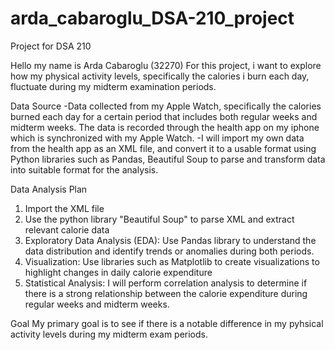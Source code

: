 # arda_cabaroglu_DSA-210_project
Project for DSA 210 

Hello my name is Arda Cabaroglu (32270) For this project, i want to explore how my physical activity levels, specifically the calories i burn each day, fluctuate during my midterm examination periods. 

Data Source
-Data collected from my Apple Watch, specifically the calories burned each day for a certain period that includes both regular weeks and midterm weeks. The data is recorded through the health app on my iphone which is synchronized with my Apple Watch.
-I will import my own data from the health app as an XML file, and convert it to a usable format using Python libraries such as Pandas, Beautiful Soup to parse and transform data into suitable format for the analysis.

Data Analysis Plan
1) Import the XML file
2) Use the python library "Beautiful Soup" to parse XML and extract relevant calorie data 
3) Exploratory Data Analysis (EDA): Use Pandas library to understand the data distribution and identify trends or anomalies during both periods.
4) Visualization: Use libraries such as Matplotlib to create visualizations to highlight changes in daily calorie expenditure
5) Statistical Analysis: I will perform correlation analysis to determine if there is a strong relationship between the calorie expenditure during regular weeks and midterm weeks.


Goal
My primary goal is to see if there is a notable difference in my pyhsical activity levels during my midterm exam periods.
